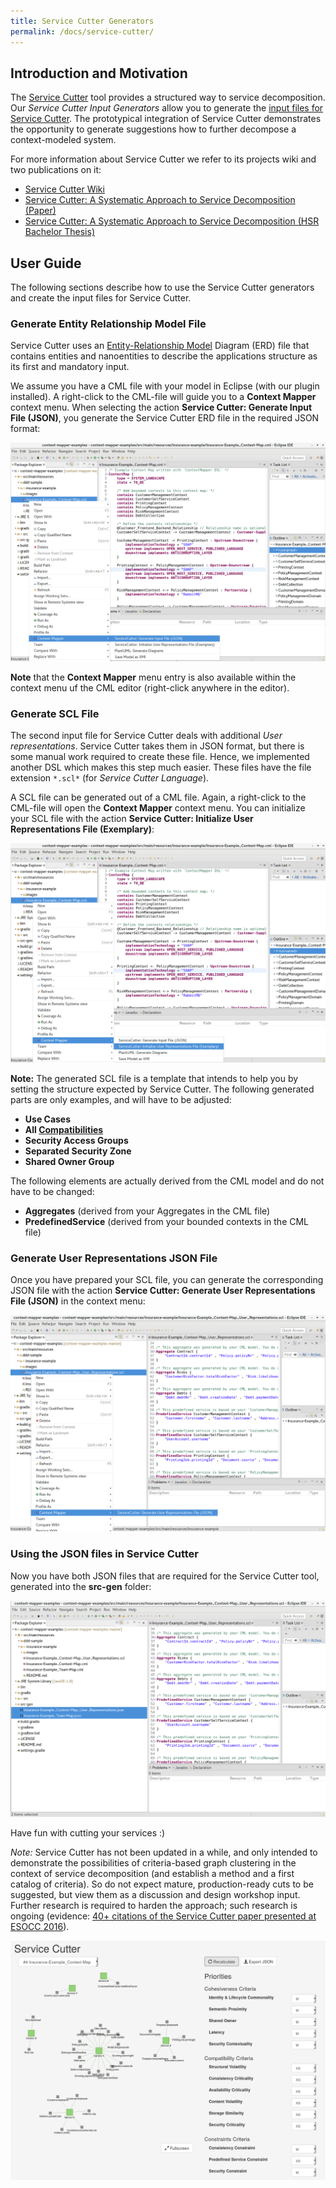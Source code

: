 ```yaml
---
title: Service Cutter Generators
permalink: /docs/service-cutter/
---
```


## Introduction and Motivation
The [Service Cutter](http://servicecutter.github.io/) tool provides a structured way to service decomposition. Our _Service Cutter Input Generators_ allow you to generate the [input files for Service Cutter](https://github.com/ServiceCutter/ServiceCutter/wiki/User-Representations). The prototypical integration of Service Cutter demonstrates the opportunity to generate suggestions how to further decompose a context-modeled system.

For more information about Service Cutter we refer to its projects wiki and two publications on it:

 * [Service Cutter Wiki](https://github.com/ServiceCutter/ServiceCutter/wiki)
 * [Service Cutter: A Systematic Approach to Service Decomposition (Paper)](https://link.springer.com/chapter/10.1007/978-3-319-44482-6_12)
 * [Service Cutter: A Systematic Approach to Service Decomposition (HSR Bachelor Thesis)](https://eprints.hsr.ch/476/)

## User Guide
The following sections describe how to use the Service Cutter generators and create the input files for Service Cutter.

### Generate Entity Relationship Model File
Service Cutter uses an [Entity-Relationship Model](https://github.com/ServiceCutter/ServiceCutter/wiki/ERM) Diagram (ERD) file that contains entities and nanoentities to describe the applications structure as its first and mandatory input. 

We assume you have a CML file with your model in Eclipse (with our plugin installed). A right-click to the CML-file will guide you to a **Context Mapper** context menu. When selecting the action **Service Cutter: Generate Input File (JSON)**, you generate the Service Cutter ERD file in the required JSON format:

<a href="/img/service-cutter-input-generation-1.png">![Generate ServiceCutter ERD File](/img/service-cutter-input-generation-1.png)</a>

<div class="alert alert-custom">
<strong>Note</strong> that the <strong>Context Mapper</strong> menu entry is also available within the context menu uf the CML editor 
(right-click anywhere in the editor).
</div>

### Generate SCL File
The second input file for Service Cutter deals with additional *User representations*. Service Cutter takes them in JSON format, but  there is some manual work required to create these file. Hence, we implemented another DSL which makes this step much easier. These files have the file extension `*.scl*` (for *Service Cutter Language*).

A SCL file can be generated out of a CML file. Again, a right-click to the CML-file will open the **Context Mapper** context menu. You can initialize your SCL file with the action **Service Cutter: Initialize User Representations File (Exemplary)**:

<a href="/img/service-cutter-input-generation-2.png">![Generate ServiceCutter SCL File](/img/service-cutter-input-generation-2.png)</a>

**Note:** The generated SCL file is a template that intends to help you by setting the structure expected by Service Cutter. The following generated parts are only examples, and will have to be adjusted:

 * **Use Cases**
 * **All [Compatibilities](https://github.com/ServiceCutter/ServiceCutter/wiki/Compatibilities)**
 * **Security Access Groups**
 * **Separated Security Zone**
 * **Shared Owner Group**

The following elements are actually derived from the CML model and do not have to be changed:

 * **Aggregates** (derived from your Aggregates in the CML file)
 * **PredefinedService** (derived from your bounded contexts in the CML file)

 <!-- TODO more links to SC wiki? -->

### Generate User Representations JSON File
Once you have prepared your SCL file, you can generate the corresponding JSON file with the action **Service Cutter: Generate User Representations File (JSON)** in the context menu:

<a href="/img/service-cutter-input-generation-3.png">![Generate ServiceCutter JSON out of SCL File](/img/service-cutter-input-generation-3.png)</a>

### Using the JSON files in Service Cutter
Now you have both JSON files that are required for the Service Cutter tool, generated into the **src-gen** folder:

<a href="/img/service-cutter-input-generation-4.png">![Generated JSON files for Service Cutter](/img/service-cutter-input-generation-4.png)</a>

Have fun with cutting your services :)

*Note:* Service Cutter has not been updated in a while, and only intended to demonstrate the possibilities of criteria-based graph clustering in the context of service decomposition (and establish a method and a first catalog of criteria). So do not expect mature, production-ready cuts to be suggested, but view them as a discussion and design workshop input. Further research is required to harden the approach; such research is ongoing (evidence: [40+ citations of the Service Cutter paper presented at ESOCC 2016](https://www.researchgate.net/publication/307873263_Service_Cutter_A_Systematic_Approach_to_Service_Decomposition)).  

<a href="/img/service-cutter-insurance-example.png">![Service Cutter Insurance Example](/img/service-cutter-insurance-example.png)</a>



